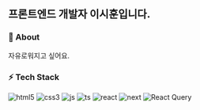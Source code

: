 <!--
## Hi there 👋

**lee-sihun/lee-sihun** is a ✨ _special_ ✨ repository because its `README.md` (this file) appears on your GitHub profile.

Here are some ideas to get you started:

- 🔭 I’m currently working on ...
- 🌱 I’m currently learning ...
- 👯 I’m looking to collaborate on ...
- 🤔 I’m looking for help with ...
- 💬 Ask me about ...
- 📫 How to reach me: ...
- 😄 Pronouns: ...
- ⚡ Fun fact: ...
-->
## 프론트엔드 개발자 이시훈입니다.
### 🔭 About
자유로워지고 싶어요.

### ⚡️ Tech Stack   
![html5](https://img.shields.io/badge/HTML5-E34F26?style=flat-square&logo=html5&logoColor=white)
![css3](https://img.shields.io/badge/CSS3-1572B6?style=flat-square&logo=css3&logoColor=white)
![js](https://img.shields.io/badge/JavaScript-F7DF1E?style=flat-square&logo=JavaScript&logoColor=white)
![ts](https://img.shields.io/badge/TypeScript-007ACC?style=flat-square&logo=typescript&logoColor=white)
![react](https://img.shields.io/badge/React-20232A?style=flat-square&logo=react&logoColor=61DAFB)
![next](https://img.shields.io/badge/Next.js-000?logo=nextdotjs&logoColor=fff&style=flat-square)
![React Query](https://img.shields.io/badge/-React%20Query-FF4154?style=flat-square&logo=react%20query&logoColor=white)
<!-- ![Top Langs](https://github-readme-stats.vercel.app/api/top-langs/?username=lee-sihun&layout=compact) -->   







